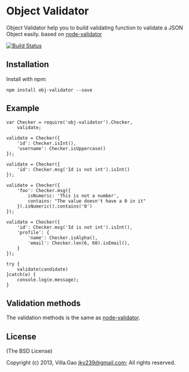 # Object Validator

Object Validator help you to build validating function to validate a JSON Object easily. based on [node-validator](https://github.com/chriso/node-validator)

<!--- travis ci -->
[![Build Status](https://travis-ci.org/villadora/node-obj-validator.png?branch=master)](https://travis-ci.org/villadora/node-obj-validator)

## Installation

Install with npm:

    npm install obj-validator --save


## Example

    var Checker = require('obj-validator').Checker,
        validate;

    validate = Checker({
        'id': Checker.isInt(),
        'username': Checker.isUppercase()
    });

    validate = Checker({
        'id': Checker.msg('Id is not int').isInt()
    });

    validate = Checker({
        'foo': Checker.msg({
            isNumeric: 'This is not a number',
            contains: "The value doesn't have a 0 in it"
        }).isNumeric().contains('0')
    });

    validate = Checker({
        'id': Checker.msg('Id is not int').isInt(),
        'profile': {
            'name': Checker.isAlpha(),
            'email': Checker.len(6, 60).isEmail(),
        }
    });

    try {
        validate(candidate)
    }catch(e) {
        console.log(e.message);
    }

## Validation methods

The validation methods is the same as [node-validator](https://github.com/chriso/node-validator).

## License

(The BSD License)

Copyright (c) 2013, Villa.Gao <jky239@gmail.com>;
All rights reserved.
